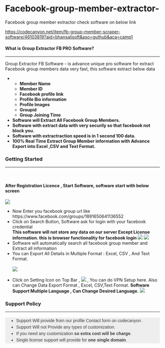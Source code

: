# Facebook-group-member-extractor-
Facebook group member extractor 
check software on below link


https://codecanyon.net/item/fb-group-member-scraper-software/46103819?aid=bhansalisoft&aso=guthub&aca=camp1

<h4>What is Group Extractor FB PRO Software?</h4>
            <hr class="notop">
            <p>
               Group Extractor FB Software -  is advance unique pro software for extract Facebook group members data very fast, this software extract below data
              <ul>
                    <li>
                         <ul>
						          <li><strong>Member Name</strong></li>
								  <li><strong>Member ID</strong></li>
								  <li><strong>Facebook profile link</strong></li>
								  <li><strong>Profile Bio information</strong></li>
								  <li><strong>Profile Images</strong></li>
								    <li><strong>Groupid</strong></li>
								    <li><strong>Group Joining Time</strong></li>
						 </ul>
 </li>
					<li>
                         <strong>Software will Extract All Facebook Group Members.</strong>
                    </li>
					<li>
					     <strong>Software with extract data with very securily so that facebook not block you.</strong>
					</li>
					<li>
					     <strong>Software with extractraction speed is in 1 second 100 data.</strong>
					</li>
					<li>
					      <strong>100% Real Time Extract Group Member information with Advance Export into Excel ,CSV and Text Format.</strong>
					</li>
                </ul>
            </p>
            <div class="page-header">
                <h3>Getting Started</h3>
                <hr class="notop">
            </div>
            <br>
            <h4>After Registration Licence , Start Software, software start with below screen</h4>
			<img src="http://bhansalisoft.com/evantosnap/fbgroupmember/02.png"></img>
			 <ul>
                  <li>Now Enter you facebook group url  like https://www.facebook.com/groups/1891650641136552   
				       <ul>
                </ul>
				  </li>
				  <li>Click on Search Button,  Software ask for login with your facebook credential</li>
				         <strong>This software will  not store any data on our server Except License information.  this is browser functionality for facebook login</strong>
			      <img src="http://bhansalisoft.com/evantosnap/fbgroupmember/06.png"></img>
				   <img src="http://bhansalisoft.com/evantosnap/fbgroupmember/03.png"></img>
				    <li>Software will automatically search all facebook group member and Extract all information</li>
				    <li>You can Export All Details in Multiple Format : Excel, CSV , And Text Format.</li>
					<br/>
					 		   <img src="http://bhansalisoft.com/evantosnap/fbgroupmember/04.png"></img> 
				   	<br/>
						<br/>
				   <li> Click on Setting Icon on Top Bar ,  	<img src="images/settingicon.png"></img> , You can do  VPN Setup here. 
				   Also can Change Data Export Format , Excel, CSV,Text Format.
				   <b>Software Support Multiple Language , Can Change Desired Language.</b>
				   <img src="http://bhansalisoft.com/evantosnap/fbgroupmember/05.png"></li>
				   </li>
              </ul>
              <div class="page-header">
                <h3>Support Policy</h3>
                <hr class="notop">
            </div>
            <ul style="margin: 18px 0px; padding-right: 0px; padding-left: 0px; border: 0px; outline: 0px; font-family: Arial, verdana, arial, sans-serif; vertical-align: baseline; line-height: 1.5em; color: rgb(56, 56, 56); background-color: rgb(238, 238, 238);">
                <li style="margin: 0px 0px 0px 36px; padding: 0px; border: 0px; outline: 0px; font-weight: inherit; font-style: inherit; font-family: inherit; vertical-align: baseline; list-style: square;">
                    Support Will provide from our profile Contact form on codecanyon .&nbsp;
                </li>
                <li style="margin: 0px 0px 0px 36px; padding: 0px; border: 0px; outline: 0px; font-weight: inherit; font-style: inherit; font-family: inherit; vertical-align: baseline; list-style: square;">
                    Support Will not Provide any types of customization.
                </li>
                <li style="margin: 0px 0px 0px 36px; padding: 0px; border: 0px; outline: 0px; font-weight: inherit; font-style: inherit; font-family: inherit; vertical-align: baseline; list-style: square;">
                    If you need any customization <strong>so extra cost will be charge</strong>.
                </li>
                <li style="margin: 0px 0px 0px 36px; padding: 0px; border: 0px; outline: 0px; font-weight: inherit; font-style: inherit; font-family: inherit; vertical-align: baseline; list-style: square;">
                    Single license support will provide for <strong>one single domain</strong>.
                </li>
            </ul>

